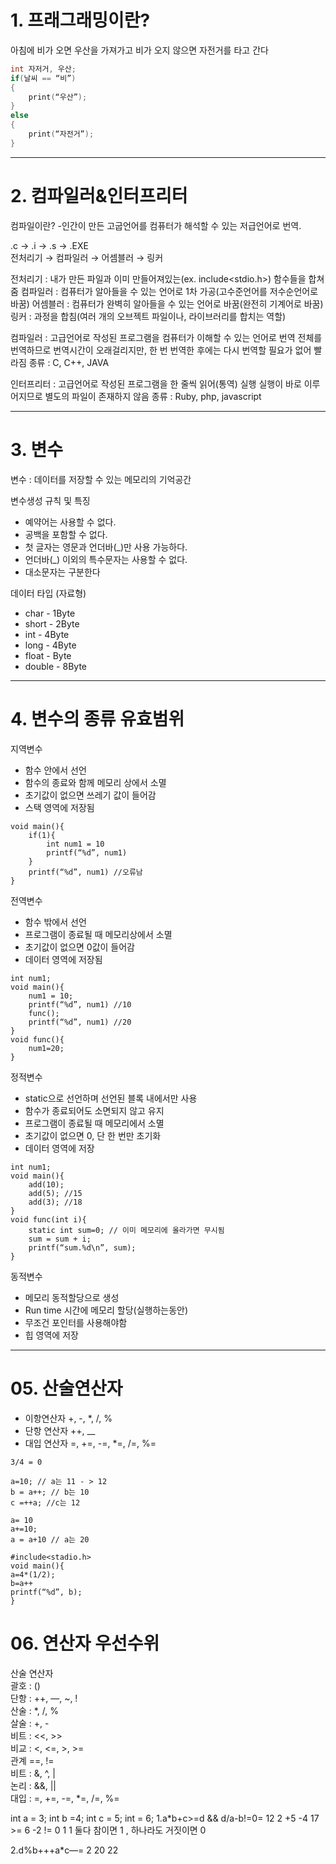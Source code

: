 # 1. 프래그래밍이란?

아침에 비가 오면 우산을 가져가고 비가 오지 않으면 자전거를 타고 간다

```c
int 자저거, 우산;
if(날씨 == “비”)
{
	print(“우산”);
}
else
{
	print(“자전거”);
}
```
---
# 2. 컴파일러&인터프리터

컴파일이란?
-인간이 만든 고굽언어를 컴퓨터가 해석할 수 있는 저급언어로 번역.

.c  ->  .i  ->  .s  ->  .EXE  
전처리기 → 컴파일러 → 어셈블러 → 링커  

전처리기 : 내가 만든 파일과 이미 만들어져있는(ex. include<stdio.h>) 함수들을 합쳐줌
컴파일러 : 컴퓨터가 알아들을 수 있는 언어로 1차 가공(고수준언어를 저수순언어로 바꿈)
어셈블러 : 컴퓨터가 완벽히 알아들을 수 있는 언어로 바꿈(완전히 기계어로 바꿈)
링커 : 과정을 합침(여러 개의 오브젝트 파일이나, 라이브러리를 합치는 역할)

컴파일러 : 고급언어로 작성된 프로그램을 컴퓨터가 이해할 수 있는 언어로 번역
전체를 번역하므로 번역시간이 오래걸리지만, 한 번 번역한 후에는 다시 번역할 필요가 없어 빨라짐
종류 : C, C++, JAVA

인터프리터 : 고급언어로 작성된 프로그램을 한 줄씩 읽어(통역) 실행
실행이 바로 이루어지므로 별도의 파일이 존재하지 않음
종류 : Ruby, php, javascript

---
# 3. 변수

변수 : 데이터를 저장할 수 있는 메모리의 기억공간

변수생성 규칙 및 특징
- 예약어는 사용할 수 없다.
- 공백을 포함할 수 없다.
- 첫 글자는 영문과 언더바(_)만 사용 가능하다.
- 언더바(_) 이외의 특수문자는 사용할 수 없다.
- 대소문자는 구분한다

데이터 타입 (자료형)
- char - 1Byte
- short - 2Byte
- int - 4Byte
- long - 4Byte
- float - Byte
- double - 8Byte
---
# 4. 변수의 종류 유효범위

지역변수
- 함수 안에서 선언
- 함수의 종료와 함께 메모리 상에서 소멸
- 초기값이 없으면 쓰레기 값이 들어감
- 스택 영역에 저장됨
```
void main(){
	if(1){
		int num1 = 10
		printf(“%d”, num1)
	}
	printf(“%d”, num1) //오류남
}
```
전역변수
- 함수 밖에서 선언
- 프로그램이 종료될 때 메모리상에서 소멸
- 초기값이 없으면 0값이 들어감
- 데이터 영역에 저장됨
```
int num1;
void main(){
	num1 = 10;
	printf(“%d”, num1) //10
	func();
	printf(“%d”, num1) //20
}
void func(){
	num1=20;
}
```
정적변수
- static으로 선언하며 선언된 블록 내에서만 사용
- 함수가 종료되어도 소면되지 않고 유지
- 프로그램이 종료될 때 메모리에서 소멸
- 초기값이 없으면 0, 단 한 번만 초기화
- 데이터 영역에 저장
```
int num1;
void main(){
	add(10); 
	add(5); //15
	add(3); //18
}
void func(int i){
	static int sum=0; // 이미 메모리에 올라가면 무시됨
	sum = sum + i;
	printf(“sum.%d\n”, sum);
}
```
동적변수
- 메모리 동적할당으로 생성
- Run time 시간에 메모리 할당(실행하는동안)
- 무조건 포인터를 사용해야함
- 힙 영역에 저장
---
# 05. 산술연산자

- 이항연산자 +, -, *, /, %
- 단항 연산자 ++, __
- 대입 연산자 =, +=, -=, *=, /=, %=

```
3/4 = 0
```
```
a=10; // a는 11 - > 12
b = a++; // b는 10
c =++a; //c는 12
```
```
a= 10
a+=10;
a = a+10 // a는 20
```
```
#include<stadio.h>
void main(){
a=4*(1/2); 
b=a++
printf(“%d”, b);
}
```

# 06. 연산자 우선수위
산술 연산자 <br>
괄호 : () <br>
단항 : ++, —, ~, ! <br>
산술 : *, /, % <br>
살술 : +, - <br>
비트 : <<, >> <br>
비교 : <, <=, >, >= <br>
관계 ==, != <br>
비트 : &, ^, | <br>
논리 : &&, || <br>
대입 : =, +=, -=, *=, /=, %= <br>

int a = 3; int b =4; int c = 5; int = 6;
1.a*b+c>=d && d/a-b!=0=
12			2
	+5			-4
17 >= 6		-2 != 0
	1			1
둘다 참이면 1 , 하나라도 거짓이면 0

2.d%b+++a*c—=
      2	   20
	    22
